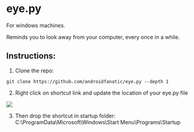 # eye.py

For windows machines.

Reminds you to look away from your computer, every once in a while. 

## Instructions:

1. Clone the repo: 

```git clone https://github.com/androidfanatic/eye.py --depth 1```

2. Right click on shortcut link and update the location of your eye.py file

<img src="inst.png" />

3. Then drop the shortcut in startup folder: C:\ProgramData\Microsoft\Windows\Start Menu\Programs\Startup
